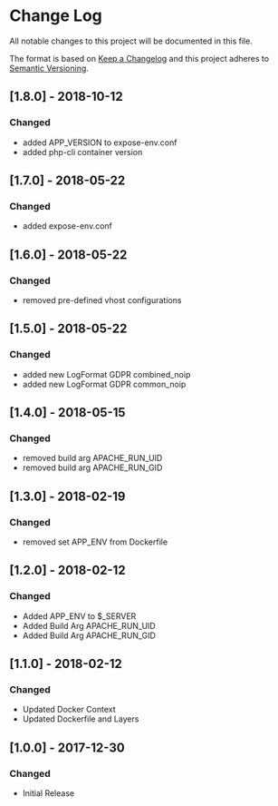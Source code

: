 # Change Log
All notable changes to this project will be documented in this file.

The format is based on [Keep a Changelog](http://keepachangelog.com/)
and this project adheres to [Semantic Versioning](http://semver.org/).


## [1.8.0] - 2018-10-12
### Changed
- added APP_VERSION to expose-env.conf
- added php-cli container version


## [1.7.0] - 2018-05-22
### Changed
- added expose-env.conf


## [1.6.0] - 2018-05-22
### Changed
- removed pre-defined vhost configurations


## [1.5.0] - 2018-05-22
### Changed
- added new LogFormat GDPR combined_noip
- added new LogFormat GDPR common_noip


## [1.4.0] - 2018-05-15
### Changed
- removed build arg APACHE_RUN_UID
- removed build arg APACHE_RUN_GID


## [1.3.0] - 2018-02-19
### Changed
- removed set APP_ENV from Dockerfile


## [1.2.0] - 2018-02-12
### Changed
- Added APP_ENV to $_SERVER
- Added Build Arg APACHE_RUN_UID
- Added Build Arg APACHE_RUN_GID


## [1.1.0] - 2018-02-12
### Changed
- Updated Docker Context
- Updated Dockerfile and Layers


## [1.0.0] - 2017-12-30
### Changed
- Initial Release